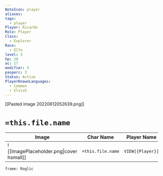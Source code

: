 ```yaml
---
NoteIcon: player
aliases: 
tags:
  - player
Player: Ricardo
Role: Player
Class:
  - Explorer
Race:
  - Elfo
level: 3
hp: 28
ac: 17
modifier: 5
pasperc: 3
Status: Active
PlayerKnownLanguages:
  - Common
  - Elvish
---
```




[[Pasted image 20220612052639.png]]

# `=this.file.name`

| Image                                              | Char Name         | Player Name    | Class         | Race         | Level         |
| -------------------------------------------------- | ----------------- | -------------- | ------------- | ------------ | ------------- |
| ![[ImagePlaceholder.png\|cover hsmall]] | `=this.file.name` |  `VIEW[{Player}]` | `VIEW[{Class}]` | `VIEW[{Race}]` | `VIEW[{level}]` |
```custom-frames
frame: Roglic
```